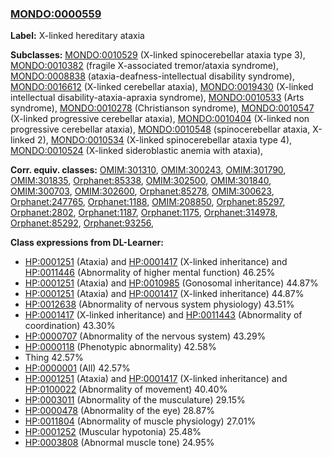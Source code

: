
### [MONDO:0000559](http://purl.obolibrary.org/obo/MONDO_0000559)
**Label:** X-linked hereditary ataxia

**Subclasses:** [MONDO:0010529](http://purl.obolibrary.org/obo/MONDO_0010529) (X-linked spinocerebellar ataxia type 3), [MONDO:0010382](http://purl.obolibrary.org/obo/MONDO_0010382) (fragile X-associated tremor/ataxia syndrome), [MONDO:0008838](http://purl.obolibrary.org/obo/MONDO_0008838) (ataxia-deafness-intellectual disability syndrome), [MONDO:0016612](http://purl.obolibrary.org/obo/MONDO_0016612) (X-linked cerebellar ataxia), [MONDO:0019430](http://purl.obolibrary.org/obo/MONDO_0019430) (X-linked intellectual disability-ataxia-apraxia syndrome), [MONDO:0010533](http://purl.obolibrary.org/obo/MONDO_0010533) (Arts syndrome), [MONDO:0010278](http://purl.obolibrary.org/obo/MONDO_0010278) (Christianson syndrome), [MONDO:0010547](http://purl.obolibrary.org/obo/MONDO_0010547) (X-linked progressive cerebellar ataxia), [MONDO:0010404](http://purl.obolibrary.org/obo/MONDO_0010404) (X-linked non progressive cerebellar ataxia), [MONDO:0010548](http://purl.obolibrary.org/obo/MONDO_0010548) (spinocerebellar ataxia, X-linked 2), [MONDO:0010534](http://purl.obolibrary.org/obo/MONDO_0010534) (X-linked spinocerebellar ataxia type 4), [MONDO:0010524](http://purl.obolibrary.org/obo/MONDO_0010524) (X-linked sideroblastic anemia with ataxia), 

**Corr. equiv. classes:** [OMIM:301310](http://purl.obolibrary.org/obo/OMIM_301310), [OMIM:300243](http://purl.obolibrary.org/obo/OMIM_300243), [OMIM:301790](http://purl.obolibrary.org/obo/OMIM_301790), [OMIM:301835](http://purl.obolibrary.org/obo/OMIM_301835), [Orphanet:85338](http://www.orpha.net/ORDO/Orphanet_85338), [OMIM:302500](http://purl.obolibrary.org/obo/OMIM_302500), [OMIM:301840](http://purl.obolibrary.org/obo/OMIM_301840), [OMIM:300703](http://purl.obolibrary.org/obo/OMIM_300703), [OMIM:302600](http://purl.obolibrary.org/obo/OMIM_302600), [Orphanet:85278](http://www.orpha.net/ORDO/Orphanet_85278), [OMIM:300623](http://purl.obolibrary.org/obo/OMIM_300623), [Orphanet:247765](http://www.orpha.net/ORDO/Orphanet_247765), [Orphanet:1188](http://www.orpha.net/ORDO/Orphanet_1188), [OMIM:208850](http://purl.obolibrary.org/obo/OMIM_208850), [Orphanet:85297](http://www.orpha.net/ORDO/Orphanet_85297), [Orphanet:2802](http://www.orpha.net/ORDO/Orphanet_2802), [Orphanet:1187](http://www.orpha.net/ORDO/Orphanet_1187), [Orphanet:1175](http://www.orpha.net/ORDO/Orphanet_1175), [Orphanet:314978](http://www.orpha.net/ORDO/Orphanet_314978), [Orphanet:85292](http://www.orpha.net/ORDO/Orphanet_85292), [Orphanet:93256](http://www.orpha.net/ORDO/Orphanet_93256), 

**Class expressions from DL-Learner:**

- [HP:0001251](http://purl.obolibrary.org/obo/HP_0001251) (Ataxia) and [HP:0001417](http://purl.obolibrary.org/obo/HP_0001417) (X-linked inheritance) and [HP:0011446](http://purl.obolibrary.org/obo/HP_0011446) (Abnormality of higher mental function) 46.25%
- [HP:0001251](http://purl.obolibrary.org/obo/HP_0001251) (Ataxia) and [HP:0010985](http://purl.obolibrary.org/obo/HP_0010985) (Gonosomal inheritance) 44.87%
- [HP:0001251](http://purl.obolibrary.org/obo/HP_0001251) (Ataxia) and [HP:0001417](http://purl.obolibrary.org/obo/HP_0001417) (X-linked inheritance) 44.87%
- [HP:0012638](http://purl.obolibrary.org/obo/HP_0012638) (Abnormality of nervous system physiology) 43.51%
- [HP:0001417](http://purl.obolibrary.org/obo/HP_0001417) (X-linked inheritance) and [HP:0011443](http://purl.obolibrary.org/obo/HP_0011443) (Abnormality of coordination) 43.30%
- [HP:0000707](http://purl.obolibrary.org/obo/HP_0000707) (Abnormality of the nervous system) 43.29%
- [HP:0000118](http://purl.obolibrary.org/obo/HP_0000118) (Phenotypic abnormality) 42.58%
- Thing 42.57%
- [HP:0000001](http://purl.obolibrary.org/obo/HP_0000001) (All) 42.57%
- [HP:0001251](http://purl.obolibrary.org/obo/HP_0001251) (Ataxia) and [HP:0001417](http://purl.obolibrary.org/obo/HP_0001417) (X-linked inheritance) and [HP:0100022](http://purl.obolibrary.org/obo/HP_0100022) (Abnormality of movement) 40.40%
- [HP:0003011](http://purl.obolibrary.org/obo/HP_0003011) (Abnormality of the musculature) 29.15%
- [HP:0000478](http://purl.obolibrary.org/obo/HP_0000478) (Abnormality of the eye) 28.87%
- [HP:0011804](http://purl.obolibrary.org/obo/HP_0011804) (Abnormality of muscle physiology) 27.01%
- [HP:0001252](http://purl.obolibrary.org/obo/HP_0001252) (Muscular hypotonia) 25.48%
- [HP:0003808](http://purl.obolibrary.org/obo/HP_0003808) (Abnormal muscle tone) 24.95%


